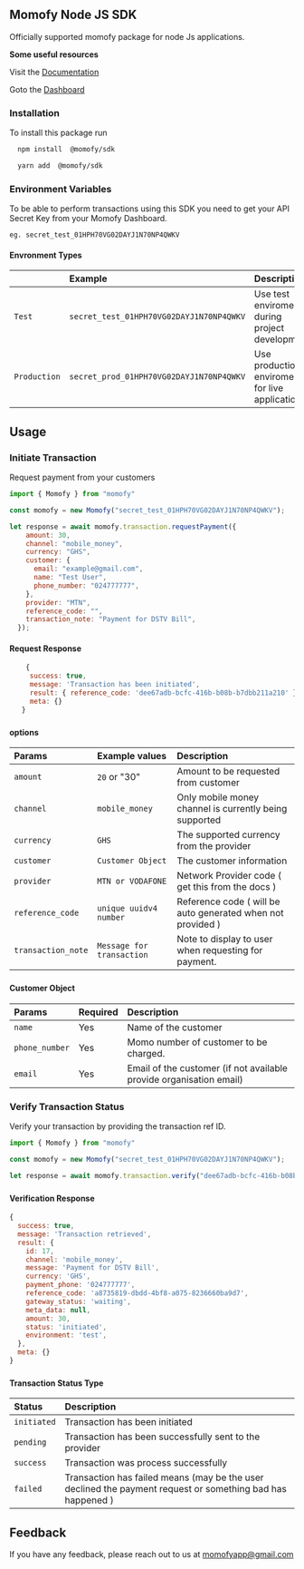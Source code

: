 
## Momofy Node JS SDK 

Officially supported momofy package for node Js applications.


**Some useful resources**

Visit the [Documentation](https://momofy.readme.io/)

Goto the  [Dashboard](https://app.momofy.com/)









### Installation

To install this package run

```bash
  npm install  @momofy/sdk
```
```bash
  yarn add  @momofy/sdk
```


### Environment Variables

To be able to perform transactions using this SDK you need to get your API Secret Key from your Momofy Dashboard.

`eg. secret_test_01HPH70VG02DAYJ1N70NP4QWKV`




#### Envronment Types


|  | Example     | Description                       |
| :-------- | :------- | :-------------------------------- |
| `Test`      | `secret_test_01HPH70VG02DAYJ1N70NP4QWKV` | Use test enviroment during project development |
| `Production`      | `secret_prod_01HPH70VG02DAYJ1N70NP4QWKV` | Use production enviroment for live application |



## Usage



### Initiate Transaction

Request payment from your customers

```js
import { Momofy } from "momofy"

const momofy = new Momofy("secret_test_01HPH70VG02DAYJ1N70NP4QWKV");

let response = await momofy.transaction.requestPayment({
    amount: 30,
    channel: "mobile_money",
    currency: "GHS",
    customer: {
      email: "example@gmail.com",
      name: "Test User",
      phone_number: "024777777",
    },
    provider: "MTN",
    reference_code: "",
    transaction_note: "Payment for DSTV Bill",
  });

```


#### Request Response

```js
    {
     success: true,
     message: 'Transaction has been initiated',
     result: { reference_code: 'dee67adb-bcfc-416b-b08b-b7dbb211a210' },
     meta: {}
   }

```
###
#### options


|  Params |   Example values  | Description                       |
| :-------- | :------- | :-------------------------------- |
| `amount`      | `20` or "30" | Amount to be requested from customer |
| `channel`      | `mobile_money` | Only mobile money channel is currently being supported |
| `currency`      | `GHS` | The supported currency from the provider |    
| `customer`      | `Customer Object`  | The customer information|   
| `provider`      | `MTN or VODAFONE`  | Network Provider code ( get this from the docs )|  
| `reference_code`      | `unique uuidv4 number`  | Reference code ( will be auto generated when not provided )|  
| `transaction_note`      | `Message for transaction`  |Note to display to user when requesting for payment.| 

###
#### Customer Object

|  Params |   Required  | Description                       |
| :-------- | :------- | :-------------------------------- |
| `name`      | Yes | Name of the customer |
| `phone_number`      | Yes | Momo number of customer to be charged. |
| `email`      | Yes | Email of the customer (if not available provide organisation email)|




### Verify Transaction Status

Verify your transaction by providing the transaction ref ID. 

```js
import { Momofy } from "momofy"

const momofy = new Momofy("secret_test_01HPH70VG02DAYJ1N70NP4QWKV");

let response = await momofy.transaction.verify("dee67adb-bcfc-416b-b08b-b7dbb211a210");
```
###

#### Verification Response


```js
{
  success: true,
  message: 'Transaction retrieved',
  result: {
    id: 17,
    channel: 'mobile_money',
    message: 'Payment for DSTV Bill',
    currency: 'GHS',
    payment_phone: '024777777',
    reference_code: 'a8735819-dbdd-4bf8-a075-8236660ba9d7',
    gateway_status: 'waiting',
    meta_data: null,
    amount: 30,
    status: 'initiated',
    environment: 'test',
  },
  meta: {}
}

```

###

#### Transaction Status Type

|  Status |  Description                       |
| :-------- | :------- | 
| `initiated`      | Transaction has been initiated|
| `pending`      | Transaction has been successfully sent to the provider |
| `success`      | Transaction was process successfully|
| `failed`      | Transaction has failed means (may be the user declined the payment request or something bad has happened )|

## Feedback

If you have any feedback, please reach out to us at momofyapp@gmail.com

